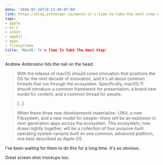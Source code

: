 ```yaml
---
date: '2016-03-26T19:13:40-07:00'
link: https://blog.prototypr.io/macos-it-s-time-to-take-the-next-step-ee7871ccd3c7#.my414arfi
tags:
- apple
- os x
- uikit
- appkit
- apps
- filesystems
title: 'MacOS: It's Time To Take The Next Step'
---
```


Andrew Ambrosino hits the nail on the head:

>With the release of macOS should come innovation that positions the OS for the next decade of innovation, and it's all about common threads that run through the ecosystem. Specifically, macOS 11 should introduce a common framework for presentation, a brand new model for content, and a common thread for people.

>[...]

>When these three new developments materialize– UIKit, a new Filesystem, and a new model for people– there will be an explosion in next-generation apps across the ecosystem. This ecosystem, now drawn tightly together, will be a collection of four purpose-built operating system variants built on one common, advanced platform, one best described as Apple OS.

I've been waiting for them to do this for a long time. It's so obvious.

Great screen shot mockups too.

